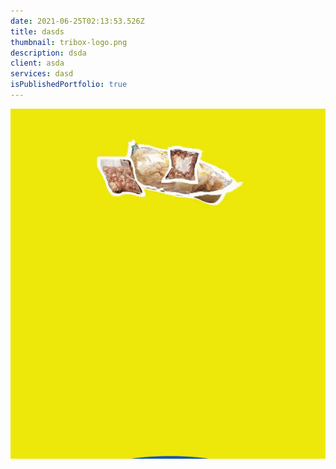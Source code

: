 ```yaml
---
date: 2021-06-25T02:13:53.526Z
title: dasds
thumbnail: tribox-logo.png
description: dsda
client: asda
services: dasd
isPublishedPortfolio: true
---
```

![](ezgif.com-gif-maker.gif)